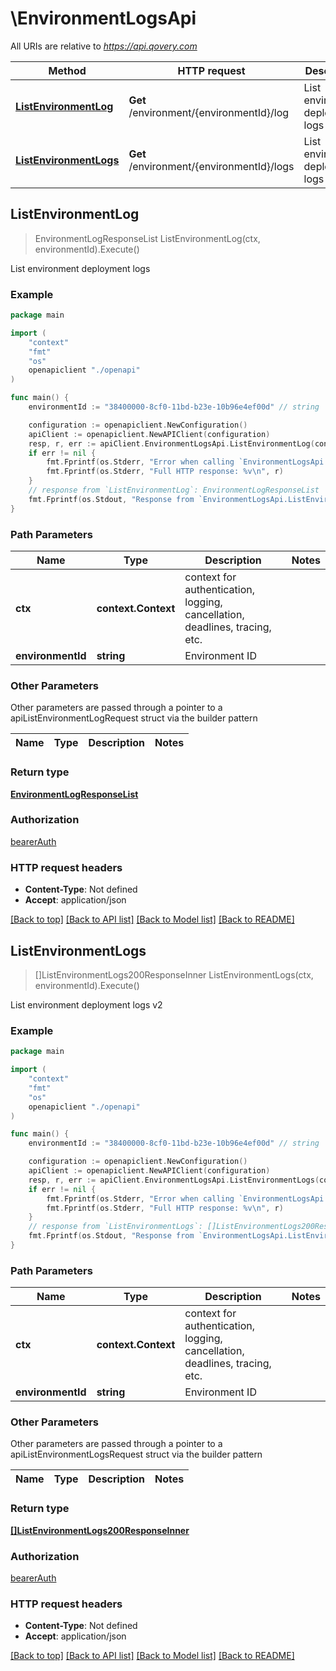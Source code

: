 # \EnvironmentLogsApi

All URIs are relative to *https://api.qovery.com*

Method | HTTP request | Description
------------- | ------------- | -------------
[**ListEnvironmentLog**](EnvironmentLogsApi.md#ListEnvironmentLog) | **Get** /environment/{environmentId}/log | List environment deployment logs
[**ListEnvironmentLogs**](EnvironmentLogsApi.md#ListEnvironmentLogs) | **Get** /environment/{environmentId}/logs | List environment deployment logs v2



## ListEnvironmentLog

> EnvironmentLogResponseList ListEnvironmentLog(ctx, environmentId).Execute()

List environment deployment logs



### Example

```go
package main

import (
    "context"
    "fmt"
    "os"
    openapiclient "./openapi"
)

func main() {
    environmentId := "38400000-8cf0-11bd-b23e-10b96e4ef00d" // string | Environment ID

    configuration := openapiclient.NewConfiguration()
    apiClient := openapiclient.NewAPIClient(configuration)
    resp, r, err := apiClient.EnvironmentLogsApi.ListEnvironmentLog(context.Background(), environmentId).Execute()
    if err != nil {
        fmt.Fprintf(os.Stderr, "Error when calling `EnvironmentLogsApi.ListEnvironmentLog``: %v\n", err)
        fmt.Fprintf(os.Stderr, "Full HTTP response: %v\n", r)
    }
    // response from `ListEnvironmentLog`: EnvironmentLogResponseList
    fmt.Fprintf(os.Stdout, "Response from `EnvironmentLogsApi.ListEnvironmentLog`: %v\n", resp)
}
```

### Path Parameters


Name | Type | Description  | Notes
------------- | ------------- | ------------- | -------------
**ctx** | **context.Context** | context for authentication, logging, cancellation, deadlines, tracing, etc.
**environmentId** | **string** | Environment ID | 

### Other Parameters

Other parameters are passed through a pointer to a apiListEnvironmentLogRequest struct via the builder pattern


Name | Type | Description  | Notes
------------- | ------------- | ------------- | -------------


### Return type

[**EnvironmentLogResponseList**](EnvironmentLogResponseList.md)

### Authorization

[bearerAuth](../README.md#bearerAuth)

### HTTP request headers

- **Content-Type**: Not defined
- **Accept**: application/json

[[Back to top]](#) [[Back to API list]](../README.md#documentation-for-api-endpoints)
[[Back to Model list]](../README.md#documentation-for-models)
[[Back to README]](../README.md)


## ListEnvironmentLogs

> []ListEnvironmentLogs200ResponseInner ListEnvironmentLogs(ctx, environmentId).Execute()

List environment deployment logs v2



### Example

```go
package main

import (
    "context"
    "fmt"
    "os"
    openapiclient "./openapi"
)

func main() {
    environmentId := "38400000-8cf0-11bd-b23e-10b96e4ef00d" // string | Environment ID

    configuration := openapiclient.NewConfiguration()
    apiClient := openapiclient.NewAPIClient(configuration)
    resp, r, err := apiClient.EnvironmentLogsApi.ListEnvironmentLogs(context.Background(), environmentId).Execute()
    if err != nil {
        fmt.Fprintf(os.Stderr, "Error when calling `EnvironmentLogsApi.ListEnvironmentLogs``: %v\n", err)
        fmt.Fprintf(os.Stderr, "Full HTTP response: %v\n", r)
    }
    // response from `ListEnvironmentLogs`: []ListEnvironmentLogs200ResponseInner
    fmt.Fprintf(os.Stdout, "Response from `EnvironmentLogsApi.ListEnvironmentLogs`: %v\n", resp)
}
```

### Path Parameters


Name | Type | Description  | Notes
------------- | ------------- | ------------- | -------------
**ctx** | **context.Context** | context for authentication, logging, cancellation, deadlines, tracing, etc.
**environmentId** | **string** | Environment ID | 

### Other Parameters

Other parameters are passed through a pointer to a apiListEnvironmentLogsRequest struct via the builder pattern


Name | Type | Description  | Notes
------------- | ------------- | ------------- | -------------


### Return type

[**[]ListEnvironmentLogs200ResponseInner**](ListEnvironmentLogs200ResponseInner.md)

### Authorization

[bearerAuth](../README.md#bearerAuth)

### HTTP request headers

- **Content-Type**: Not defined
- **Accept**: application/json

[[Back to top]](#) [[Back to API list]](../README.md#documentation-for-api-endpoints)
[[Back to Model list]](../README.md#documentation-for-models)
[[Back to README]](../README.md)

